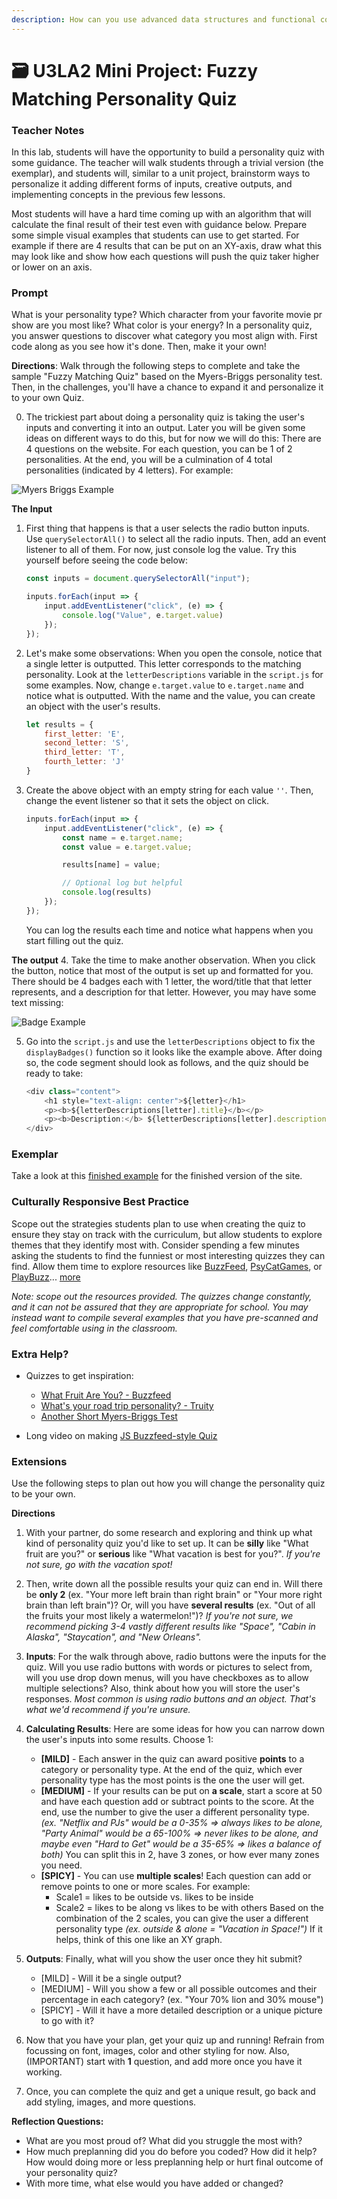 ```yaml
---
description: How can you use advanced data structures and functional computing with DOM elements and user interaction?
---
```


# 🗃 U3LA2 Mini Project: Fuzzy Matching Personality Quiz

### Teacher Notes

In this lab, students will have the opportunity to build a personality quiz with some guidance. The teacher will walk students through a trivial version (the exemplar), and students will, similar to a unit project, brainstorm ways to personalize it adding different forms of inputs, creative outputs, and implementing concepts in the previous few lessons.

Most students will have a hard time coming up with an algorithm that will calculate the final result of their test even with guidance below. Prepare some simple visual examples that students can use to get started. For example if there are 4 results that can be put on an XY-axis, draw what this may look like and show how each questions will push the quiz taker higher or lower on an axis. 

### Prompt

What is your personality type? Which character from your favorite movie pr show are you most like? What color is your energy? In a personality quiz, you answer questions to discover what category you most align with. First code along as you see how it's done. Then, make it your own!

**Directions**: Walk through the following steps to complete and take the sample "Fuzzy Matching Quiz" based on the Myers-Briggs personality test. Then, in the challenges, you'll have a chance to expand it and personalize it to your own Quiz.

0. The trickiest part about doing a personality quiz is taking the user's inputs and converting it into an output. Later you will be given some ideas on different ways to do this, but for now we will do this: There are 4 questions on the website. For each question, you can be 1 of 2 personalities. At the end, you will be a culmination of 4 total personalities (indicated by 4 letters). For example:

![Myers Briggs Example](./img/MBExample.jpg)

**The Input**
1. First thing that happens is that a user selects the radio button inputs. Use `querySelectorAll()` to select all the radio inputs. Then, add an event listener to all of them. For now, just console log the value. Try this yourself before seeing the code below:
    ```js
    const inputs = document.querySelectorAll("input");

    inputs.forEach(input => {
        input.addEventListener("click", (e) => {
            console.log("Value", e.target.value)
        });
    });
    ```

2. Let's make some observations: When you open the console, notice that a single letter is outputted. This letter corresponds to the matching personality. Look at the `letterDescriptions` variable in the `script.js` for some examples. Now, change `e.target.value` to `e.target.name` and notice what is outputted. With the name and the value, you can create an object with the user's results.
    ```js
    let results = {
        first_letter: 'E',
        second_letter: 'S',
        third_letter: 'T',
        fourth_letter: 'J'
    }
    ```

3. Create the above object with an empty string for each value `''`. Then, change the event listener so that it sets the object on click.
    ```js
    inputs.forEach(input => {
        input.addEventListener("click", (e) => {
            const name = e.target.name;
            const value = e.target.value;

            results[name] = value;

            // Optional log but helpful
            console.log(results)
        });
    });
    ```
    You can log the results each time and notice what happens when you start filling out the quiz.

**The output**
4. Take the time to make another observation. When you click the button, notice that most of the output is set up and formatted for you. There should be 4 badges each with 1 letter, the word/title that that letter represents, and a description for that letter. However, you may have some text missing:

![Badge Example](./img/extrovert.png)

5. Go into the `script.js` and use the `letterDescriptions` object to fix the `displayBadges()` function so it looks like the example above. After doing so, the code segment should look as follows, and the quiz should be ready to take:
    ```js
    <div class="content">
        <h1 style="text-align: center">${letter}</h1>
        <p><b>${letterDescriptions[letter].title}</b></p>
        <p><b>Description:</b> ${letterDescriptions[letter].description}</p>
    </div>
    ```

### Exemplar

Take a look at this [finished example](./U3LAB2-Exemplar/index.html) for the finished version of the site.

### Culturally Responsive Best Practice

Scope out the strategies students plan to use when creating the quiz to ensure they stay on track with the curriculum, but allow students to explore themes that they identify most with. Consider spending a few minutes asking the students to find the funniest or most interesting quizzes they can find. Allow them time to explore resources like [BuzzFeed](https://www.buzzfeed.com/quizzes), [PsyCatGames](https://psycatgames.com/quiz/), or [PlayBuzz](https://www.playbuzz.com/quizzes/personality)... [more](https://funpersonalityquizzes.net/)

_Note: scope out the resources provided. The quizzes change constantly, and it can not be assured that they are appropriate for school. You may instead want to compile several examples that you have pre-scanned and feel comfortable using in the classroom._

### Extra Help?

- Quizzes to get inspiration:
    - [What Fruit Are You? - Buzzfeed](https://www.buzzfeed.com/natalyalobanova/what-fruit-are-you)
    - [What's your road trip personality? - Truity](https://www.truity.com/test/travel-personality-test)
    - [Another Short Myers-Briggs Test](https://dynomight.net/mbti/)

- Long video on making [JS Buzzfeed-style Quiz](https://www.youtube.com/watch?v=7x2Zk1qwBBU)

### Extensions

Use the following steps to plan out how you will change the personality quiz to be your own.

**Directions**

1. With your partner, do some research and exploring and think up what kind of personality quiz you'd like to set up. It can be **silly** like "What fruit are you?" or **serious** like "What vacation is best for you?". _If you're not sure, go with the vacation spot!_

2. Then, write down all the possible results your quiz can end in. Will there be **only 2** (ex. "Your more left brain than right brain" or "Your more right brain than left brain")? Or, will you have **several results** (ex. "Out of all the fruits your most likely a watermelon!")? _If you're not sure, we recommend picking 3-4 vastly different results like "Space", "Cabin in Alaska", "Staycation", and "New Orleans"._

3. **Inputs**: For the walk through above, radio buttons were the inputs for the quiz. Will you use radio buttons with words or pictures to select from, will you use drop down menus, will you have checkboxes as to allow multiple selections? Also, think about how you will store the user's responses. _Most common is using radio buttons and an object. That's what we'd recommend if you're unsure._

4. **Calculating Results**: Here are some ideas for how you can narrow down the user's inputs into some results. Choose 1:
    - **[MILD]** - Each answer in the quiz can award positive **points** to a category or personality type. At the end of the quiz, which ever personality type has the most points is the one the user will get.
    - **[MEDIUM]** - If your results can be put on **a scale**, start a score at 50 and have each question add or subtract points to the score. At the end, use the number to give the user a different personality type. _(ex. "Netflix and PJs" would be a 0-35% => always likes to be alone, "Party Animal" would be a 65-100% => never likes to be alone, and maybe even "Hard to Get" would be a 35-65% => likes a balance of both)_ You can split this in 2, have 3 zones, or how ever many zones you need.
    - **[SPICY]** - You can use **multiple scales**! Each question can add or remove points to one or more scales. For example:
        - Scale1 = likes to be outside vs. likes to be inside
        - Scale2 = likes to be along vs likes to be with others
        Based on the combination of the 2 scales, you can give the user a different personality type _(ex. outside & alone = "Vacation in Space!")_ If it helps, think of this one like an XY graph.

5. **Outputs**: Finally, what will you show the user once they hit submit?
    - [MILD] - Will it be a single output?
    - [MEDIUM] - Will you show a few or all possible outcomes and their percentage in each category? (ex. "Your 70% lion and 30% mouse")
    - [SPICY] - Will it have a more detailed description or a unique picture to go with it?

6. Now that you have your plan, get your quiz up and running! Refrain from focussing on font, images, color and other styling for now. Also, (IMPORTANT) start with **1** question, and add more once you have it working.

7. Once, you can complete the quiz and get a unique result, go back and add styling, images, and more questions. 

**Reflection Questions:**

- What are you most proud of? What did you struggle the most with?
- How much preplanning did you do before you coded? How did it help? How would doing more or less preplanning help or hurt final outcome of your personality quiz?
- With more time, what else would you have added or changed?
